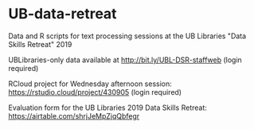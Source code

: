 # UB-data-retreat
Data and R scripts for text processing sessions at the UB Libraries "Data Skills Retreat" 2019

UBLibraries-only data available at http://bit.ly/UBL-DSR-staffweb (login required)

RCloud project for Wednesday afternoon session: https://rstudio.cloud/project/430905 (login required)

Evaluation form for the UB Libraries 2019 Data Skills Retreat: https://airtable.com/shrjJeMpZjqQbfegr
